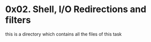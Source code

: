 # 0x02. Shell, I/O Redirections and filters

this is a directory which contains all the files of this task

